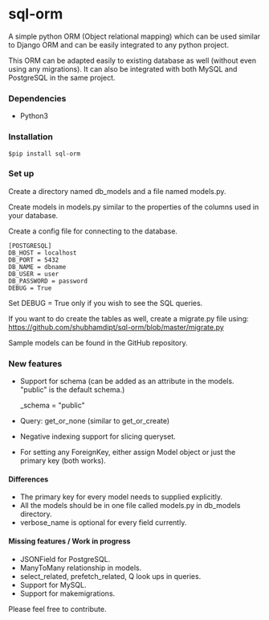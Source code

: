# sql-orm
A simple python ORM (Object relational mapping) which can be used similar to Django ORM and can be easily integrated to any python project.

This ORM can be adapted easily to existing database as well (without even using any migrations). 
It can also be integrated with both MySQL and PostgreSQL in the same project.

### Dependencies

* Python3

### Installation

    $pip install sql-orm

### Set up

Create a directory named db_models and a file named models.py.

Create models in models.py similar to the properties of the columns used in your database.  

Create a config file for connecting to the database.

    [POSTGRESQL]
    DB_HOST = localhost
    DB_PORT = 5432
    DB_NAME = dbname
    DB_USER = user
    DB_PASSWORD = password
    DEBUG = True


Set DEBUG = True only if you wish to see the SQL queries.

If you want to do create the tables as well, create a migrate.py file using: https://github.com/shubhamdipt/sql-orm/blob/master/migrate.py

Sample models can be found in the GitHub repository.

### New features

* Support for schema (can be added as an attribute in the models. "public" is the default schema.)


    _schema = "public"  


* Query: get_or_none (similar to get_or_create)
* Negative indexing support for slicing queryset.
* For setting any ForeignKey, either assign Model object or just the primary key (both works).

#### Differences

* The primary key for every model needs to supplied explicitly.
* All the models should be in one file called models.py in db_models directory.
* verbose_name is optional for every field currently.

#### Missing features / Work in progress

* JSONField for PostgreSQL.
* ManyToMany relationship in models.
* select_related, prefetch_related, Q look ups in queries.
* Support for MySQL.
* Support for makemigrations.


Please feel free to contribute.
